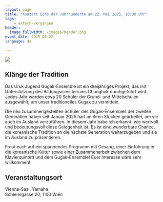 ```yaml
---
layout: page
title: "Konzert Echo der Jahrhunderte am 22. Mai 2025, 18:30 Uhr"
tags:
    - extern-vergangen
header:
  image_fullwidth: /images/header.png
event_date: 2025-06-22
language: de

---
```


<img src="/images/extern/2025-05-22.jpg"/>

## Klänge der Tradition

Das Uruk Jugend Gugak-Ensemble ist ein dreijähriges Projekt, das mit Unterstützung des Bildungsministeriums Chungbuk durchgeführt wird. Jedes Jahr werden etwa 20 Schüler der Grund- und Mittelschulen ausgewählt, um unser traditionelles Gugak zu vermitteln.

Die neu zusammengestellten Schüler des Gugak-Ensembles der zweiten Generation haben seit Januar 2025 hart an ihren Stücken gearbeitet, um sie auch im Ausland vorzuführen. In diesem Jahr habe ich erkannt, wie wertvoll und bedeutungsvoll diese Gelegenheit ist. Es ist eine wunderbare Chance, die koreanische Tradition an die nächste Generation weiterzugeben und sie im Ausland zu präsentieren.

Freut euch auf ein spannendes Programm mit Gesang, einer Einführung in die koreanische Kultur sowie einer Zusammenarbeit zwischen dem Klavierquintett und dem Gugak-Ensemble! 
Euer Interesse wäre sehr willkommen!

## Veranstaltungsort

Vienna-Saal, Yamaha<br>
Schleiergasse 20, 1100 Wien


<div
    data-service="googlemaps"
    data-id="!1m18!1m12!1m3!1d2661.143683423129!2d16.375673812155974!3d48.16531197112666!2m3!1f0!2f0!3f0!3m2!1i1024!2i768!4f13.1!3m3!1m2!1s0x476da9be580b3b39%3A0xb2333c5894f05780!2sSchleiergasse%2020%2C%201100%20Wien!5e0!3m2!1sde!2sat!4v1747162253537!5m2!1sde!2sat"
    data-autoscale
></div>



